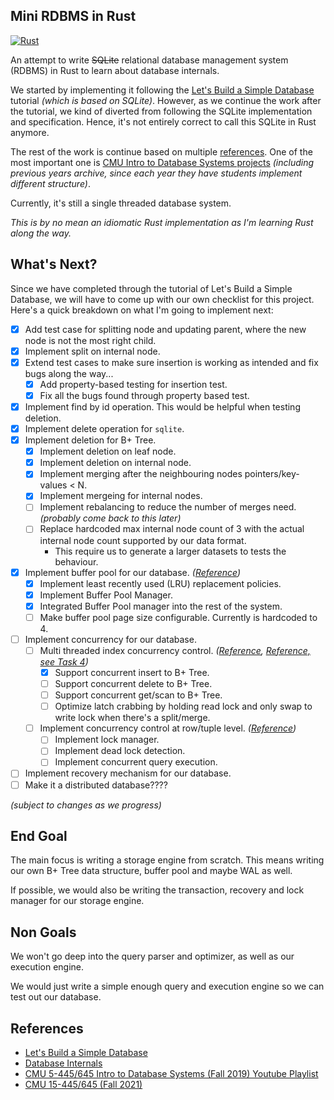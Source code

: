 ## Mini RDBMS in Rust

[![Rust](https://github.com/kw7oe/sqlite-rust/actions/workflows/rust.yml/badge.svg)](https://github.com/kw7oe/sqlite-rust/actions/workflows/rust.yml)

An attempt to write ~~SQLite~~ relational database management system (RDBMS) in Rust
to learn about database internals.

We started by implementing it following the [Let's Build a Simple Database][0]
tutorial _(which is based on SQLite)_. However, as we continue the work after the
tutorial, we kind of diverted from following the SQLite implementation and specification.
Hence, it's not entirely correct to call this SQLite in Rust anymore.

The rest of the work is continue based on multiple [references](#references).
One of the most important one is [CMU Intro to Database Systems projects][5]
_(including previous years archive, since each year they have students
implement different structure)_.

Currently, it's still a single threaded database system.

_This is by no mean an idiomatic Rust implementation as I'm learning Rust
along the way._

## What's Next?

Since we have completed through the tutorial of Let's Build a Simple Database,
we will have to come up with our own checklist for this project. Here's a
quick breakdown on what I'm going to implement next:

- [x] Add test case for splitting node and updating parent, where the new node is not the most right child.
- [x] Implement split on internal node.
- [x] Extend test cases to make sure insertion is working as intended and fix
      bugs along the way...
  - [x] Add property-based testing for insertion test.
  - [x] Fix all the bugs found through property based test.
- [x] Implement find by id operation. This would be helpful when testing
      deletion.
- [x] Implement delete operation for `sqlite`.
- [x] Implement deletion for B+ Tree.
  - [x] Implement deletion on leaf node.
  - [x] Implement deletion on internal node.
  - [x] Implement merging after the neighbouring nodes pointers/key-values < N.
  - [x] Implement mergeing for internal nodes.
  - [ ] Implement rebalancing to reduce the number of merges need. _(probably come back to this later)_
  - [ ] Replace hardcoded max internal node count of 3 with the actual internal
    node count supported by our data format.
      - This require us to generate a larger datasets to tests the
        behaviour.
- [x] Implement buffer pool for our database. _([Reference][1])_
  - [x] Implement least recently used (LRU) replacement policies.
  - [x] Implement Buffer Pool Manager.
  - [x] Integrated Buffer Pool manager into the rest of the system.
  - [ ] Make buffer pool page size configurable. Currently is hardcoded to 4.
- [ ] Implement concurrency for our database.
  - [ ] Multi threaded index concurrency control. _([Reference][2], [Reference, see Task 4][3])_
    - [x] Support concurrent insert to B+ Tree.
    - [ ] Support concurrent delete to B+ Tree.
    - [ ] Support concurrent get/scan to B+ Tree.
    - [ ] Optimize latch crabbing by holding read lock and only swap to write
      lock when there's a split/merge.
  - [ ] Implement concurrency control at row/tuple level. _([Reference][4])_
    - [ ] Implement lock manager.
    - [ ] Implement dead lock detection.
    - [ ] Implement concurrent query execution.
- [ ] Implement recovery mechanism for our database.
- [ ] Make it a distributed database????

_(subject to changes as we progress)_

## End Goal

The main focus is writing a storage engine from scratch. This means
writing our own B+ Tree data structure, buffer pool and
maybe WAL as well.

If possible, we would also be writing the transaction, recovery
and lock manager for our storage engine.

## Non Goals

We won't go deep into the query parser and optimizer, as well
as our execution engine.

We would just write a simple enough query and execution engine
so we can test out our database.

## References

- [Let's Build a Simple Database][0]
- [Database Internals](https://www.databass.dev/)
- [CMU 5-445/645 Intro to Database Systems (Fall 2019) Youtube Playlist](https://www.youtube.com/playlist?list=PLSE8ODhjZXjbohkNBWQs_otTrBTrjyohi)
- [CMU 15-445/645 (Fall 2021)](https://15445.courses.cs.cmu.edu/fall2021/)

[0]: https://cstack.github.io/db_tutorial/
[1]: https://15445.courses.cs.cmu.edu/fall2021/project1/
[2]: https://www.youtube.com/watch?v=x5tqzyf0zrk&list=PLSE8ODhjZXjbohkNBWQs_otTrBTrjyohi&index=9
[3]: https://15445.courses.cs.cmu.edu/fall2020/project2/
[4]: https://15445.courses.cs.cmu.edu/fall2020/project4/
[5]: https://15445.courses.cs.cmu.edu/fall2021/assignments.html
